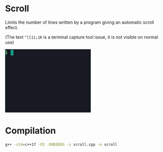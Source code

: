 # Scroll

Limits the number of lines written by a program giving an automatic scroll effect.

(The text `^[[11;1R` is a terminal capture tool issue, it is not visible on normal use)

![scroll sample](./demo.gif "scroll sample")

# Compilation

```sh
g++ -std=c++17 -O3 -DNDEBUG -s scroll.cpp -o scroll
```
<!-- g++ -std=c++17 -O3 -DNDEBUG -s -fuse-ld=lld scroll.cpp -o scroll -->
